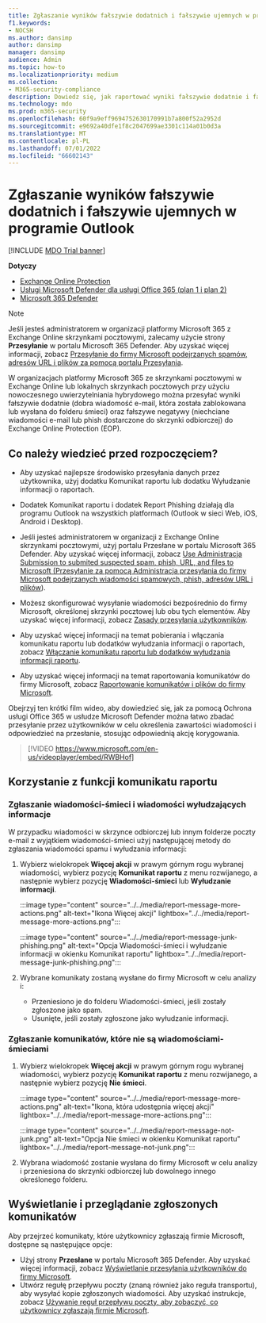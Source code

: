 ```yaml
---
title: Zgłaszanie wyników fałszywie dodatnich i fałszywie ujemnych w programie Outlook
f1.keywords:
- NOCSH
ms.author: dansimp
author: dansimp
manager: dansimp
audience: Admin
ms.topic: how-to
ms.localizationpriority: medium
ms.collection:
- M365-security-compliance
description: Dowiedz się, jak raportować wyniki fałszywie dodatnie i fałszywie ujemne w programie Outlook przy użyciu funkcji Komunikat raportu.
ms.technology: mdo
ms.prod: m365-security
ms.openlocfilehash: 60f9a9eff9694752630170991b7a800f52a2952d
ms.sourcegitcommit: e9692a40dfe1f8c2047699ae3301c114a01b0d3a
ms.translationtype: MT
ms.contentlocale: pl-PL
ms.lasthandoff: 07/01/2022
ms.locfileid: "66602143"
---
```

# <a name="report-false-positives-and-false-negatives-in-outlook"></a>Zgłaszanie wyników fałszywie dodatnich i fałszywie ujemnych w programie Outlook

[!INCLUDE [MDO Trial banner](../includes/mdo-trial-banner.md)]

**Dotyczy**
- [Exchange Online Protection](exchange-online-protection-overview.md)
- [Usługi Microsoft Defender dla usługi Office 365 (plan 1 i plan 2)](defender-for-office-365.md)
- [Microsoft 365 Defender](../defender/microsoft-365-defender.md)

> [!NOTE]
> Jeśli jesteś administratorem w organizacji platformy Microsoft 365 z Exchange Online skrzynkami pocztowymi, zalecamy użycie strony **Przesyłanie** w portalu Microsoft 365 Defender. Aby uzyskać więcej informacji, zobacz [Przesyłanie do firmy Microsoft podejrzanych spamów, adresów URL i plików za pomocą portalu Przesyłania](admin-submission.md).

W organizacjach platformy Microsoft 365 ze skrzynkami pocztowymi w Exchange Online lub lokalnych skrzynkach pocztowych przy użyciu nowoczesnego uwierzytelniania hybrydowego można przesyłać wyniki fałszywie dodatnie (dobra wiadomość e-mail, która została zablokowana lub wysłana do folderu śmieci) oraz fałszywe negatywy (niechciane wiadomości e-mail lub phish dostarczone do skrzynki odbiorczej) do Exchange Online Protection (EOP).

## <a name="what-do-you-need-to-know-before-you-begin"></a>Co należy wiedzieć przed rozpoczęciem?

- Aby uzyskać najlepsze środowisko przesyłania danych przez użytkownika, użyj dodatku Komunikat raportu lub dodatku Wyłudzanie informacji o raportach.

- Dodatek Komunikat raportu i dodatek Report Phishing działają dla programu Outlook na wszystkich platformach (Outlook w sieci Web, iOS, Android i Desktop).

- Jeśli jesteś administratorem w organizacji z Exchange Online skrzynkami pocztowymi, użyj portalu Przesłane w portalu Microsoft 365 Defender. Aby uzyskać więcej informacji, zobacz [Use Administracja Submission to submited suspected spam, phish, URL, and files to Microsoft (Przesyłanie za pomocą Administracja przesyłania do firmy Microsoft podejrzanych wiadomości spamowych, phish, adresów URL i plików](admin-submission.md)).

- Możesz skonfigurować wysyłanie wiadomości bezpośrednio do firmy Microsoft, określonej skrzynki pocztowej lub obu tych elementów. Aby uzyskać więcej informacji, zobacz [Zasady przesyłania użytkowników](user-submission.md).

- Aby uzyskać więcej informacji na temat pobierania i włączania komunikatu raportu lub dodatków wyłudzania informacji o raportach, zobacz [Włączanie komunikatu raportu lub dodatków wyłudzania informacji raportu](enable-the-report-message-add-in.md).

- Aby uzyskać więcej informacji na temat raportowania komunikatów do firmy Microsoft, zobacz [Raportowanie komunikatów i plików do firmy Microsoft](report-junk-email-messages-to-microsoft.md).

Obejrzyj ten krótki film wideo, aby dowiedzieć się, jak za pomocą Ochrona usługi Office 365 w usłudze Microsoft Defender można łatwo zbadać przesyłanie przez użytkowników w celu określenia zawartości wiadomości i odpowiedzieć na przesłanie, stosując odpowiednią akcję korygowania. 
> [!VIDEO https://www.microsoft.com/en-us/videoplayer/embed/RWBHof]

## <a name="use-the-report-message-feature"></a>Korzystanie z funkcji komunikatu raportu

### <a name="report-junk-and-phishing-messages"></a>Zgłaszanie wiadomości-śmieci i wiadomości wyłudzających informacje

W przypadku wiadomości w skrzynce odbiorczej lub innym folderze poczty e-mail z wyjątkiem wiadomości-śmieci użyj następującej metody do zgłaszania wiadomości spamu i wyłudzania informacji:

1. Wybierz wielokropek **Więcej akcji** w prawym górnym rogu wybranej wiadomości, wybierz pozycję **Komunikat raportu** z menu rozwijanego, a następnie wybierz pozycję **Wiadomości-śmieci** lub **Wyłudzanie informacji**.

   :::image type="content" source="../../media/report-message-more-actions.png" alt-text="Ikona Więcej akcji" lightbox="../../media/report-message-more-actions.png":::

   :::image type="content" source="../../media/report-message-junk-phishing.png" alt-text="Opcja Wiadomości-śmieci i wyłudzanie informacji w okienku Komunikat raportu" lightbox="../../media/report-message-junk-phishing.png":::

2. Wybrane komunikaty zostaną wysłane do firmy Microsoft w celu analizy i:
   - Przeniesiono je do folderu Wiadomości-śmieci, jeśli zostały zgłoszone jako spam.
   - Usunięte, jeśli zostały zgłoszone jako wyłudzanie informacji.

### <a name="report-messages-that-are-not-junk"></a>Zgłaszanie komunikatów, które nie są wiadomościami-śmieciami

1. Wybierz wielokropek **Więcej akcji** w prawym górnym rogu wybranej wiadomości, wybierz pozycję **Komunikat raportu** z menu rozwijanego, a następnie wybierz pozycję **Nie śmieci**.

   :::image type="content" source="../../media/report-message-more-actions.png" alt-text="Ikona, która udostępnia więcej akcji" lightbox="../../media/report-message-more-actions.png":::

   :::image type="content" source="../../media/report-message-not-junk.png" alt-text="Opcja Nie śmieci w okienku Komunikat raportu" lightbox="../../media/report-message-not-junk.png":::

2. Wybrana wiadomość zostanie wysłana do firmy Microsoft w celu analizy i przeniesiona do skrzynki odbiorczej lub dowolnego innego określonego folderu.

## <a name="view-and-review-reported-messages"></a>Wyświetlanie i przeglądanie zgłoszonych komunikatów

Aby przejrzeć komunikaty, które użytkownicy zgłaszają firmie Microsoft, dostępne są następujące opcje:

- Użyj strony **Przesłane** w portalu Microsoft 365 Defender. Aby uzyskać więcej informacji, zobacz [Wyświetlanie przesyłania użytkowników do firmy Microsoft](admin-submission.md#view-user-submissions-to-microsoft).
- Utwórz regułę przepływu poczty (znaną również jako reguła transportu), aby wysyłać kopie zgłoszonych wiadomości. Aby uzyskać instrukcje, zobacz [Używanie reguł przepływu poczty, aby zobaczyć, co użytkownicy zgłaszają firmie Microsoft](/exchange/security-and-compliance/mail-flow-rules/use-rules-to-see-what-users-are-reporting-to-microsoft).
